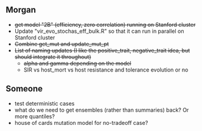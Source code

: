 ## Morgan

* ~~get model "2B" (efficiency, zero correlation) running on Stanford cluster~~
* Update "vir_evo_stochas_eff_bulk.R" so that it can run in parallel on Stanford cluster
* ~~Combine get_mut and update_mut_pt~~
* ~~List of naming updates (I like the positive_trait, negative_trait idea, but should integrate it throughout)~~
  - ~~alpha and gamma depending on the model~~
  - SIR vs host_mort vs host resistance and tolerance evolution or no

## Someone

* test deterministic cases
* what do we need to get ensembles (rather than summaries) back? Or more quantiles?
* house of cards mutation model for no-tradeoff case?
 

